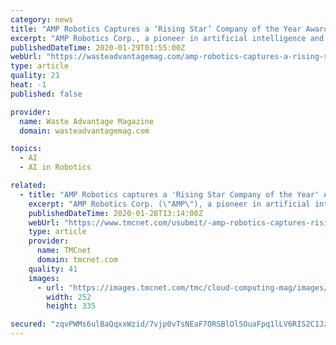 ```yaml
---
category: news
title: "AMP Robotics Captures a ‘Rising Star’ Company of the Year Award in the 2020 Global Cleantech 100"
excerpt: "AMP Robotics Corp., a pioneer in artificial intelligence and robotics for the recycling industry, was named a Rising Star Company of the Year in the 2020 Global Cleantech 100 by Cleantech Group. The 2020 Global Cleantech 100 is the 11th edition of the respected annual guide to the leading companies and themes in sustainable innovation."
publishedDateTime: 2020-01-29T01:55:00Z
webUrl: "https://wasteadvantagemag.com/amp-robotics-captures-a-rising-star-company-of-the-year-award-in-the-2020-global-cleantech-100/"
type: article
quality: 21
heat: -1
published: false

provider:
  name: Waste Advantage Magazine
  domain: wasteadvantagemag.com

topics:
  - AI
  - AI in Robotics

related:
  - title: "AMP Robotics captures a 'Rising Star Company of the Year' Award in the 2020 Global Cleantech 100"
    excerpt: "AMP Robotics Corp. (\"AMP\"), a pioneer in artificial intelligence and robotics for the recycling industry, was named a Rising Star Company of the Year in the 2020 Global Cleantech 100 by Cleantech Group. This press release features multimedia. View the full release here: https://www.businesswire.com/news/home/20200128005205/en/ The 2020 Global ..."
    publishedDateTime: 2020-01-28T13:14:00Z
    webUrl: "https://www.tmcnet.com/usubmit/-amp-robotics-captures-rising-star-company-the-year-/2020/01/28/9087898.htm"
    type: article
    provider:
      name: TMCnet
      domain: tmcnet.com
    quality: 41
    images:
      - url: "https://images.tmcnet.com/tmc/cloud-computing-mag/images/cloud-computing-0515-cover.jpg"
        width: 252
        height: 335

secured: "zqvPWMs6ulBaQqxxWzid/7vjp0vTsNEaF7ORSBlOlSOuaFpq1lLV6RIS2C1Jz7pmebIOKeGDcyjTEeV+jXd41UhlZK3q6HpLlFNZSNroiIagPSagfPYkVsj3+TSJSwo8LdKPoKEUVL35y1IbUeRTS3UTmseKq/9lt9tCD77UWFnQkQY9VoUOsL9YEzCaKIhmb6zjrbeS8U6+e0xOYuoA/bPRwDIwoCIBuvI1Pme0TtD85B0IhVNxEdYyspSZIDqUCAqZCZuJ9JAwCGCsA7ufClO74rxZo1a1FYkqjtUPKj2eCjeUlEUyNIOETPiLs6kf;k25HchDtCSvgRqMenHdfDg=="
---
```


